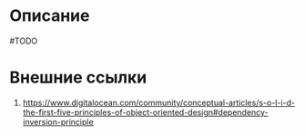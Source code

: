 # Описание

#TODO 

# Внешние ссылки

1) https://www.digitalocean.com/community/conceptual-articles/s-o-l-i-d-the-first-five-principles-of-object-oriented-design#dependency-inversion-principle
